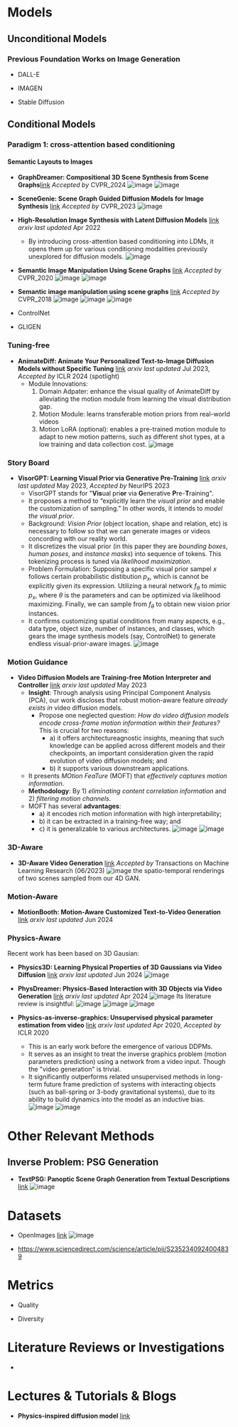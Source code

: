 # Models
## Unconditional Models
### Previous Foundation Works on Image Generation
- DALL-E

- IMAGEN

- Stable Diffusion


## Conditional Models
### Paradigm 1: cross-attention based conditioning
#### Semantic Layouts to Images
- **GraphDreamer: Compositional 3D Scene Synthesis from Scene Graphs**[link](https://openaccess.thecvf.com/content/CVPR2024/papers/Gao_GraphDreamer_Compositional_3D_Scene_Synthesis_from_Scene_Graphs_CVPR_2024_paper.pdf)  _Accepted by_ CVPR_2024
  ![image](https://github.com/qiaosun22/AwesomeText2Video/assets/136222260/0f94bc24-a1bf-4c02-b693-22a450d15c08)
  ![image](https://github.com/qiaosun22/AwesomeText2Video/assets/136222260/86b8bca0-640c-4993-a3e1-49488e9b6a12)

- **SceneGenie: Scene Graph Guided Diffusion Models for Image Synthesis** [link](https://openaccess.thecvf.com/content/ICCV2023W/SG2RL/papers/Farshad_SceneGenie_Scene_Graph_Guided_Diffusion_Models_for_Image_Synthesis_ICCVW_2023_paper.pdf) _Accepted by_ CVPR_2023
  ![image](https://github.com/qiaosun22/AwesomeText2Video/assets/136222260/33126716-a316-4023-99cf-d573a1439491)

- **High-Resolution Image Synthesis with Latent Diffusion Models** [link](https://arxiv.org/pdf/2112.10752)  _arxiv last updated_ Apr 2022
  - By introducing cross-attention based conditioning into LDMs, it opens them up for various conditioning modalities previously unexplored for diffusion models.
  ![image](https://github.com/qiaosun22/AwesomeText2Video/assets/136222260/7a9124fa-2041-4416-9afe-5ec64552d04a)

- **Semantic Image Manipulation Using Scene Graphs** [link](https://openaccess.thecvf.com/content_CVPR_2020/papers/Dhamo_Semantic_Image_Manipulation_Using_Scene_Graphs_CVPR_2020_paper.pdf) _Accepted by_ CVPR_2020
  ![image](https://github.com/qiaosun22/AwesomeText2Video/assets/136222260/ca4015ee-c397-4927-8fd8-4a7b823450bb)
  ![image](https://github.com/qiaosun22/AwesomeText2Video/assets/136222260/39688953-1de2-46df-a9c9-34d11a2b73f8)


- **Semantic image manipulation using scene graphs** [link](https://openaccess.thecvf.com/content_cvpr_2018/papers/Johnson_Image_Generation_From_CVPR_2018_paper.pdf) _Accepted by_ CVPR_2018
  ![image](https://github.com/qiaosun22/AwesomeText2Video/assets/136222260/530c3192-f8e3-4a5e-98e6-6c2124f19286)
  ![image](https://github.com/qiaosun22/AwesomeText2Video/assets/136222260/406be6cf-8e75-43fa-9a5b-f45f648a4a3b)
  ![image](https://github.com/qiaosun22/AwesomeText2Video/assets/136222260/4d0c0ea3-2806-43b5-834a-7714aba2db36)





  
- ControlNet

- GLIGEN
### Tuning-free
- **AnimateDiff: Animate Your Personalized Text-to-Image Diffusion Models without Specific Tuning** [link](https://arxiv.org/abs/2307.04725) _arxiv last updated_ Jul 2023, _Accepted by_ ICLR 2024 (spotlight)
  - Module Innovations:
    1. Domain Adpater: enhance the visual quality of AnimateDiff by alleviating the motion module from learning the visual distribution gap.
    2. Motion Module: learns transferable motion priors from real-world videos
    3. Motion LoRA (optional): enables a pre-trained motion module to adapt to new motion patterns, such as different shot types, at a low training and data collection cost.
  ![image](https://github.com/qiaosun22/AwesomeText2Video/assets/136222260/3fcb43e1-c30b-4152-bb90-c1b403c63faf)


### Story Board
- **VisorGPT: Learning Visual Prior via Generative Pre-Training** [link](https://arxiv.org/pdf/2305.13777) _arxiv last updated_ May 2023, _Accepted by_ NeurIPS 2023
  - VisorGPT stands for "**Vis**ual pri**or** via **G**enerative **P**re-**T**raining".
  - It proposes a method to “explicitly learn the _visual prior_ and enable the customization of sampling.” In other words, it intends to _model the visual prior_.
  - Background: _Vision Prior_ (object location, shape and relation, etc) is necessary to follow so that we can generate images or videos concording with our reality world.
  - It discretizes the visual prior (in this paper they are _bounding boxes_, _human poses_, and _instance masks_) into sequence of tokens. This tokenizing process is tuned via _likelihood maximization_.
  - Problem Formulation:
    Supposing a specific visual prior sampel $x$ follows certain probabilistic distibution $p_x$, which is cannot be explicitly given its expression. Utilizing a neural network $f_\theta$ to mimic $p_x$, where $\theta$ is the parameters and can be optimized via likelihood maximizing. Finally, we can sample from $f_\theta$ to obtain new vision prior instances.
  - It confirms customizing spatial conditions from many aspects, e.g., data type, object size, number of instances, and classes, which gears the image synthesis models (say, ControlNet) to generate endless visual-prior-aware images. 
  ![image](https://github.com/qiaosun22/AwesomeText2Video/assets/136222260/c65f9b9a-7dc6-458b-b9f1-e3cd68135bae)

### Motion Guidance
- **Video Diffusion Models are Training-free Motion Interpreter and Controller** [link](https://arxiv.org/pdf/2405.14864v1) _arxiv last updated_ May 2023
  - **Insight**: Through analysis using Principal Component Analysis (PCA), our work discloses that robust motion-aware feature _already exists in_ video diffusion models.
    - Propose one neglected question: _How do video diffusion models encode cross-frame motion information within their features?_ This is crucial for two reasons:
      - a) it offers architectureagnostic insights, meaning that such knowledge can be applied across different models and their checkpoints, an important consideration given the rapid evolution of video diffusion models; and
      - b) it supports various downstream applications. 
  - It presents _MOtion FeaTure_ (MOFT) that _effectively captures motion information_.
  - **Methodology**: By 1) _eliminating content correlation information_ and 2) _filtering motion channels_.
  - MOFT has several **advantages**:
    - a) it encodes rich motion information with high interpretability;
    - b) it can be extracted in a training-free way; and
    - c) it is generalizable to various architectures.
![image](https://github.com/qiaosun22/AwesomeText2Video/assets/136222260/99d488ee-4b82-4d66-a412-571fe7ac9418)
![image](https://github.com/qiaosun22/AwesomeText2Video/assets/136222260/146a0d82-8b21-4a29-bae7-0c3cd65a3586)

### 3D-Aware
- **3D-Aware Video Generation** [link](https://arxiv.org/pdf/2206.14797) _Accepted by_ Transactions on Machine Learning Research (06/2023)
  ![image](https://github.com/qiaosun22/AwesomeText2Video/assets/136222260/c3cbdbac-2ce9-424a-8eb1-570445e0880b)
  the spatio-temporal renderings of two scenes sampled from our 4D GAN.

### Motion-Aware
- **MotionBooth: Motion-Aware Customized Text-to-Video Generation** [link](https://arxiv.org/pdf/2406.17758#page=12.85) _arxiv last updated_ Jun 2024
  
### Physics-Aware
Recent work has been based on 3D Gausian:
- **Physics3D: Learning Physical Properties of 3D Gaussians via Video Diffusion** [link](https://arxiv.org/pdf/2406.04338) _arxiv last updated_ Jun 2024
  ![image](https://github.com/qiaosun22/AwesomeText2Video/assets/136222260/72341d45-9bd7-418c-bd41-d579682d1405)
  
- **PhysDreamer: Physics-Based Interaction with 3D Objects via Video Generation** [link](https://arxiv.org/pdf/2206.14797) _arxiv last updated_ Apr 2024
  ![image](https://github.com/qiaosun22/AwesomeText2Video/assets/136222260/50f58bac-9c35-477f-8940-1306000391a2)
  Its literature review is insightful:
  ![image](https://github.com/qiaosun22/AwesomeText2Video/assets/136222260/f844a9b9-03b4-4934-909b-f4c85f5b5ef3)
  ![image](https://github.com/qiaosun22/AwesomeText2Video/assets/136222260/05d62e93-6bf7-4288-8944-294fe068d9cb)
  ![image](https://github.com/qiaosun22/AwesomeText2Video/assets/136222260/67fea98a-9d9f-475b-9341-b5a17b844cf8)




- **Physics-as-inverse-graphics: Unsupervised physical parameter estimation from video** [link](https://arxiv.org/pdf/1905.11169) _arxiv last updated_ Apr 2020, _Accepted by_ ICLR 2020
  - This is an early work before the emergence of various DDPMs.
  - It serves as an insight to treat the inverse graphics problem (motion parameters prediction) using a network from a video input. Though the "video generation" is trivial. 
  - It significantly outperforms related unsupervised methods in long-term future frame prediction of systems with interacting objects (such as ball-spring or 3-body gravitational systems), due to its ability to build dynamics into the model as an inductive bias. 
  ![image](https://github.com/qiaosun22/AwesomeText2Video/assets/136222260/a5c60148-1a36-4aa6-b07c-a0f22918a3fc)
  ![image](https://github.com/qiaosun22/AwesomeText2Video/assets/136222260/8063d4d3-7ba7-464a-96fa-ec6715559cd7)


# Other Relevant Methods
## Inverse Problem: PSG Generation
- **TextPSG: Panoptic Scene Graph Generation from Textual Descriptions** [link](https://arxiv.org/pdf/2310.07056#page=3.84)
  ![image](https://github.com/qiaosun22/AwesomeText2Video/assets/136222260/29405b3a-f8b2-4d83-a99a-f7693c6171c1)


# Datasets
- OpenImages [link](https://arxiv.org/pdf/1811.00982)
  ![image](https://github.com/qiaosun22/AwesomeText2Video/assets/136222260/19d711b8-9a22-4cce-b13e-2a2a9cb31340)

- https://www.sciencedirect.com/science/article/pii/S2352340924004839


# Metrics
- Quality
  
- Diversity

# Literature Reviews or Investigations
- 

# Lectures & Tutorials & Blogs
- **Physics-inspired diffusion model** [link](https://collab.dvb.bayern/display/TUMdlma/Physics-inspired+diffusion+model)

